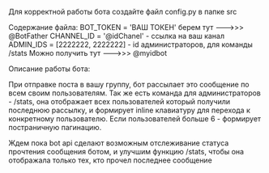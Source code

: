 Для корректной работы бота создайте файл config.py в папке src

Содержание файла:
BOT_TOKEN = 'ВАШ ТОКЕН'  берем тут --->>> @BotFather
CHANNEL_ID = '@idChanel' - ссылка на ваш канал 
ADMIN_IDS = [2222222, 2222222] - id администраторов, для команды /stats   Можно получить тут --->>> @myidbot


Описание работы бота:

При отправке поста в вашу группу, бот рассылает это сообщение по всем своим пользователям.
Так же есть команда для администраторов - /stats, она отображает всех пользователей который получили последнюю рассылку, и формирует inline клавиатуру для перехода к конкретному пользователю.
Если пользователей больше 6 - формирует постраничную пагинацию.


Ждем пока bot api сделают возможным отслеживание статуса прочтения сообщения ботом, и улучшим функцию /stats, чтобы она отображала только тех, кто прочел последнее сообщение
